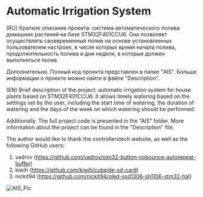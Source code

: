 # Automatic Irrigation System

(RU)
Краткое описание проекта:
система автоматического полива домашних растений на базе STM32F401CCU6.
Она позволяет осуществлять своевременный полив на основе установленных 
пользователем настроек, в числе которых время начала полива, 
продолжительность полива и дни недели, в которые должен выполняться полив.

Дополнительно.
Полный код проекта представлен в папке "AIS".
Больше информации о проекте можно найти в файле "Description".


(EN)
Brief description of the project:
automatic irrigation system for house plants based on STM32F401CCU6.
It allows timely watering based on the settings set by the user, including the start time of watering,
the duration of watering and the days of the week on which watering should be performed.

Additionally.
The full project code is presented in the "AIS" folder.
More information about the project can be found in the "Description" file.

The author would like to thank the controllerstech website,
as well as the following GitHub users:
1. vadrov (https://github.com/vadrov/stm32-button-nobounce-autorepeat-buffer)
2. kiwih (https://github.com/kiwih/cubeide-sd-card)
3. nickit94 (https://github.com/nickit94/oled-ssd1306-sh1106-stm32-hal)

![AIS_Pic](https://github.com/user-attachments/assets/a6a9a9de-1507-45c7-9484-ceebf40a64c7)
